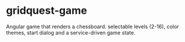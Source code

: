 # gridquest-game
Angular game that renders a chessboard. selectable levels (2-16), color themes, start dialog and a service-driven game state.
